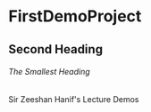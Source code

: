 # FirstDemoProject

## Second Heading

###### The Smallest Heading
Sir Zeeshan Hanif's Lecture Demos
